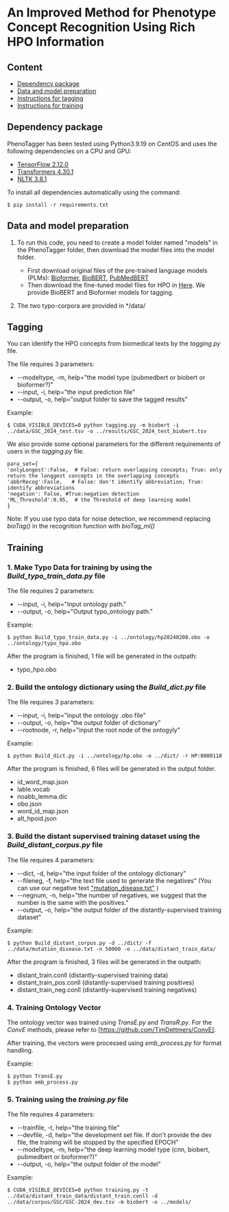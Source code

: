 # An Improved Method for Phenotype Concept Recognition Using Rich HPO Information

## Content

- [Dependency package](#package)
- [Data and model preparation](#preparation)
- [Instructions for tagging](#tagging)
- [Instructions for training](#training)


## Dependency package

<a name="package"></a>
PhenoTagger has been tested using Python3.9.19 on CentOS and uses the following dependencies on a CPU and GPU:

- [TensorFlow 2.12.0](https://www.tensorflow.org/)
- [Transformers 4.30.1](https://huggingface.co/docs/transformers/index)
- [NLTK 3.8.1](www.nltk.org)


To install all dependencies automatically using the command:

```
$ pip install -r requirements.txt
```

## Data and model preparation

<a name="preparation"></a>

1. To run this code, you need to create a model folder named "models" in the PhenoTagger folder, then download the model files into the model folder.

   - First download original files of the pre-trained language models (PLMs): [Bioformer](https://huggingface.co/bioformers/bioformer-8L/), [BioBERT](https://huggingface.co/dmis-lab/biobert-base-cased-v1.2), [PubMedBERT](https://huggingface.co/microsoft/BiomedNLP-PubMedBERT-base-uncased-abstract-fulltext)
   - Then download the fine-tuned model files for HPO in [Here](https://huggingface.co/Mr77/emb). We provide BioBERT and Bioformer models for tagging.
2. The two typo-corpora are provided in */data/ 

## Tagging

<a name="tagging"></a>

You can identify the HPO concepts from biomedical texts by the *tagging.py* file.


The file requires 3 parameters:

- --modeltype, -m, help="the model type (pubmedbert or biobert or bioformer?)"
- --input, -i, help="the input prediction file"
- --output, -o, help="output folder to save the tagged results"

Example:

```
$ CUDA_VISIBLE_DEVICES=0 python tagging.py -m biobert -i ../data/GSC_2024_test.tsv -o ../results/GSC_2024_test_biobert.tsv
```

We also provide some optional parameters for the different requirements of users in the *tagging.py* file.

```
para_set={
'onlyLongest':False,  # False: return overlapping concepts; True: only return the longgest concepts in the overlapping concepts
'abbrRecog':Fasle,   # False: don't identify abbreviation; True: identify abbreviations
'negation': False, #True:negation detection
'ML_Threshold':0.95,  # the Threshold of deep learning model
}
```


Note: If you use typo data for noise detection, we recommend replacing *bioTag()* in the recognition function with *bioTag_ml()*

## Training

<a name="training"></a>

### 1. Make Typo Data for training by using the *Build_typo_train_data.py* file

The file requires 2 parameters:

- --input, -i, help="Input ontology path."
- --output, -o, help="Output typo_ontology path."

Example:

```
$ python Build_typo_train_data.py -i ../ontology/hp20240208.obo -o ../ontology/typo_hpo.obo
```

After the program is finished, 1 file will be generated in the outpath:

- typo_hpo.obo

### 2. Build the ontology dictionary using the *Build_dict.py* file

The file requires 3 parameters:

- --input, -i, help="input the ontology .obo file"
- --output, -o, help="the output folder of dictionary"
- --rootnode, -r, help="input the root node of the ontogyly"

Example:

```
$ python Build_dict.py -i ../ontology/hp.obo -o ../dict/ -r HP:0000118
```

After the program is finished, 6 files will be generated in the output folder.

- id\_word\_map.json
- lable.vocab
- noabb\_lemma.dic
- obo.json
- word\_id\_map.json
- alt\_hpoid.json

### 3. Build the distant supervised training dataset using the *Build_distant_corpus.py* file

The file requires 4 parameters:

- --dict, -d, help="the input folder of the ontology dictionary"
- --fileneg, -f, help="the text file used to generate the negatives" (You can use our negative text ["mutation_disease.txt"](https://ftp.ncbi.nlm.nih.gov/pub/lu/PhenoTagger/mutation_disease.zip) )
- --negnum, -n, help="the number of negatives, we suggest that the number is the same with the positives."
- --output, -o, help="the output folder of the distantly-supervised training dataset"

Example:

```
$ python Build_distant_corpus.py -d ../dict/ -f ../data/mutation_disease.txt -n 50000 -o ../data/distant_train_data/
```

After the program is finished, 3 files will be generated in the outpath:

- distant\_train.conll       (distantly-supervised training data)
- distant\_train\_pos.conll  (distantly-supervised training positives)
- distant\_train\_neg.conll  (distantly-supervised training negatives)

### 4. Training Ontology Vector

The ontology vector was trained using *TransE.py* and *TransR.py*. For the *ConvE* methods, please refer to [https://github.com/TimDettmers/ConvE].

After training, the vectors were processed using *emb_process.py* for format handling.

Example:

```
$ python TransE.py
$ python emb_process.py
```

### 5. Training using the *training.py* file

The file requires 4 parameters:

- --trainfile, -t, help="the training file"
- --devfile, -d, help="the development set file. If don't provide the dev file, the training will be stopped by the specified EPOCH"
- --modeltype, -m, help="the deep learning model type (cnn, biobert, pubmedbert or bioformer?)"
- --output, -o, help="the output folder of the model"

Example:

```
$ CUDA_VISIBLE_DEVICES=0 python training.py -t ../data/distant_train_data/distant_train.conll -d ../data/corpus/GSC/GSC-2024_dev.tsv -m biobert -o ../models/
```

